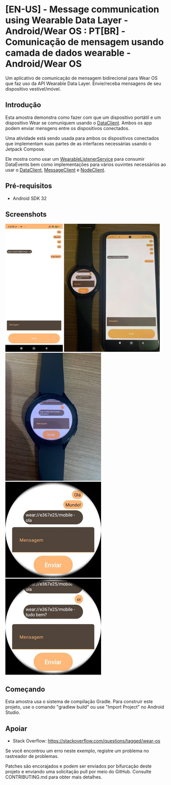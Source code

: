 # [EN-US] - Message communication using Wearable Data Layer - Android/Wear OS : PT[BR] - Comunicação de mensagem usando camada de dados wearable - Android/Wear OS

Um aplicativo de comunicação de mensagem bidirecional para Wear OS que faz uso da API Wearable Data Layer. Envie/receba mensagens de seu dispositivo vestível/móvel.

## Introdução

Esta amostra demonstra como fazer com que um dispositivo portátil e um dispositivo Wear se comuniquem usando o [DataClient][2]. Ambos os app podem enviar mensgens entre os dispositivos conectados.

Uma atividade está sendo usada para ambos os dispositivos conectados que implementam suas partes de as interfaces necessárias usando o Jetpack Compose.

Ele mostra como usar um [WearableListenerService][1] para consumir DataEvents
bem como implementações para vários ouvintes necessários ao usar o [DataClient][2],
[MessageClient][3] e [NodeClient][4].

[1]: https://developers.google.com/android/reference/com/google/android/gms/wearable/WearableListenerService
[2]: https://developers.google.com/android/reference/com/google/android/gms/wearable/DataClient
[3]: https://developers.google.com/android/reference/com/google/android/gms/wearable/MessageClient
[4]: https://developers.google.com/android/reference/com/google/android/gms/wearable/NodeClient

## Pré-requisitos

- Android SDK 32

## Screenshots

<img src="assets/phone.jpg" height="400" alt="Screenshot"/>
<img src="assets/all.jpg" height="400" alt="Screenshot"/>
<img src="assets/wear3.jpg" height="400" alt="Screenshot"/>

<img src="assets/wear2.jpg" height="300" alt="Screenshot"/>
<img src="assets/wear1.jpg" height="300" alt="Screenshot"/>

## Começando

Esta amostra usa o sistema de compilação Gradle. Para construir este projeto, use o
comando "gradlew build" ou use "Import Project" no Android Studio.

## Apoiar

- Stack Overflow: https://stackoverflow.com/questions/tagged/wear-os

Se você encontrou um erro neste exemplo, registre um problema no rastreador de problemas.

Patches são encorajados e podem ser enviados por bifurcação deste projeto e
enviando uma solicitação pull por meio do GitHub. Consulte CONTRIBUTING.md para obter mais detalhes.
